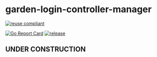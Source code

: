 # garden-login-controller-manager

[![reuse compliant](https://reuse.software/badge/reuse-compliant.svg)](https://reuse.software/)

[![Go Report Card](https://goreportcard.com/badge/github.com/gardener/garden-login-controller-manager)](https://goreportcard.com/report/github.com/gardener/garden-login-controller-manager)
[![release](https://badge.fury.io/gh/gardener%2Fgarden-login-controller-manager.svg)](https://badge.fury.io/gh/gardener%2Fgarden-login-controller-manager)

## UNDER CONSTRUCTION



